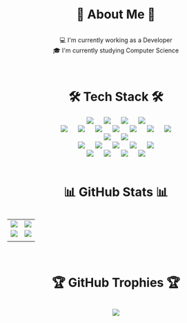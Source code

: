 <div style="display: flex; justify-content: center; align-items: center; flex-direction: column; margin-top: 20px; margin-bottom: 20px;">
  <h1>💫 About Me 💫</h1>

  <p align="center">
    💻 I'm currently working as a Developer<br>
    🎓 I'm currently studying Computer Science<br>
  </p>
</div>

<div style="display: flex; justify-content: center; align-items: center; flex-direction: column; margin-top: 20px; margin-bottom: 20px;">
  <h1 align="center">🛠 Tech Stack 🛠</h1>

  <p align="center" style="margin: 0px 0;">
    <!-- Programming Languages -->
    <img src="https://img.shields.io/badge/Python-3766AB?logo=Python&logoColor=white" style="margin: 0 10px;"/>
    <img src="https://img.shields.io/badge/TypeScript-007ACC?logo=TypeScript&logoColor=white" style="margin: 0 10px;"/>
    <img src="https://img.shields.io/badge/Java-007396?logo=Java&logoColor=white" style="margin: 0 10px;"/>
    <img src="https://img.shields.io/badge/Dart-0175C2?logo=Dart&logoColor=white" style="margin: 0 10px;"/>
  </p>
  <p align="center" style="margin: 0px 0;">
    <!-- Frameworks and Libraries -->
    <img src="https://img.shields.io/badge/FastAPI-005571?logo=FastAPI&logoColor=white" style="margin: 0 10px;"/>
    <img src="https://img.shields.io/badge/React-61DAFB?logo=React&logoColor=white" style="margin: 0 10px;"/>
    <img src="https://img.shields.io/badge/Bootstrap-7952B3?logo=Bootstrap&logoColor=white" style="margin: 0 10px;"/>
    <img src="https://img.shields.io/badge/PyTorch-EE4C2C?logo=PyTorch&logoColor=white" style="margin: 0 10px;"/>
    <img src="https://img.shields.io/badge/pytest-0A9EDC?logo=pytest&logoColor=white" style="margin: 0 10px;"/>
    <img src="https://img.shields.io/badge/Chakra%20UI-319795?logo=Chakra%20UI&logoColor=white" style="margin: 0 10px;"/>
    <img src="https://img.shields.io/badge/jQuery-0769AD?logo=jQuery&logoColor=white" style="margin: 0 10px;"/>
  </p>
  <p align="center" style="margin: 0px 0;">
    <!-- Databases -->
    <img src="https://img.shields.io/badge/MySQL-4479A1?logo=MySQL&logoColor=white" style="margin: 0 10px;"/>
    <img src="https://img.shields.io/badge/MongoDB-47A248?logo=MongoDB&logoColor=white" style="margin: 0 10px;"/>
  </p>
  <p align="center" style="margin: 0px 0;">
    <!-- Development Tools -->
    <img src="https://img.shields.io/badge/docker-2496ED?logo=docker&logoColor=white" style="margin: 0 10px;"/>
    <img src="https://img.shields.io/badge/docker--compose-2496ED?logo=docker&logoColor=white" style="margin: 0 10px;"/>
    <img src="https://img.shields.io/badge/GitHub%20Actions-2088FF?logo=GitHub%20Actions&logoColor=white" style="margin: 0 10px;"/>
    <img src="https://img.shields.io/badge/poetry-5037E9?logo=python&logoColor=white" style="margin: 0 10px;"/>
    <img src="https://img.shields.io/badge/jupyter-FA9552?logo=jupyter&logoColor=white" style="margin: 0 10px;"/>
  </p>
  <p align="center" style="margin: 0px 0;">
    <!-- Miscellaneous Tools -->
    <img src="https://img.shields.io/badge/Notion-000000?logo=Notion&logoColor=white" style="margin: 0 10px;"/>
    <img src="https://img.shields.io/badge/Visual%20Studio%20Code-007ACC?logo=Visual%20Studio%20Code&logoColor=white" style="margin: 0 10px;"/>
    <img src="https://img.shields.io/badge/fitbit-00B0B9?logo=fitbit&logoColor=white" style="margin: 0 10px;"/>
    <img src="https://img.shields.io/badge/huggingface-FFD166?logo=huggingface&logoColor=white" style="margin: 0 10px;"/>
  </p>
</div>

<div style="display: flex; justify-content: center; align-items: center; flex-direction: column; margin-top: 20px; margin-bottom: 20px;">
  <h1 align="center">📊 GitHub Stats 📊</h1>

|                                                                                                                                                   |                                                                                                                                 |
| :-----------------------------------------------------------------------------------------------------------------------------------------------: | :-----------------------------------------------------------------------------------------------------------------------------: |
| ![](https://github-readme-stats.vercel.app/api?username=nglcobdai&hide_border=false&include_all_commits=true&count_private=false&theme=blueberry) | ![](https://github-profile-summary-cards.vercel.app/api/cards/profile-details?username=nglcobdai&no-frame=true&theme=blueberry) |
|                    ![](https://github-readme-stats.vercel.app/api/top-langs/?username=nglcobdai&layout=donut&theme=blueberry)                     |                      ![](https://github-readme-streak-stats.herokuapp.com/?user=nglcobdai&theme=blueberry)                      |
|                                                                                                                                                   |                                                                                                                                 |

<div>

<div style="display: flex; justify-content: center; align-items: center; flex-direction: column; margin-top: 20px; margin-bottom: 20px;">
  <h1 align="center">🏆 GitHub Trophies 🏆</h1>

![](https://github-profile-trophy.vercel.app/?username=nglcobdai&theme=nord&no-frame=true&no-bg=false&margin-w=10&column=3&row=3&margin-h=10)

</div>
